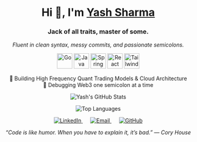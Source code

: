 <!-- TITLE & INTRO -->
<h1 align="center">
  Hi 👋, I'm <a href="https://github.com/yash-sharma-dev" target="_blank">Yash Sharma</a>
</h1>
<h3 align="center">Jack of all traits, master of some.</h3>

<p align="center">
  <em>Fluent in clean syntax, messy commits, and passionate semicolons.</em>
</p>

<!-- TECH STACK ICONS -->
<p align="center">
  <img alt="Go" src="https://skillicons.dev/icons?i=go" width="40" height="40" />
  <img alt="Java" src="https://skillicons.dev/icons?i=java" width="40" height="40" />
  <img alt="Spring" src="https://skillicons.dev/icons?i=spring" width="40" height="40" />
  <img alt="React" src="https://skillicons.dev/icons?i=react" width="40" height="40" />
  <img alt="Tailwind" src="https://skillicons.dev/icons?i=tailwind" width="40" height="40" />
</p>

<!-- ABOUT ME -->
<p align="center">
  🚀 Building High Frequency Quant Trading Models & Cloud Architecture <br/>
  🐞 Debugging Web3 one semicolon at a time
</p>

<!-- GITHUB STATS -->
<p align="center">
  <img src="https://github-readme-stats.vercel.app/api?username=yash-sharma-dev&show_icons=true&theme=radical&hide_border=true" alt="Yash's GitHub Stats" />
</p>

<p align="center">
  <img src="https://github-readme-stats.vercel.app/api/top-langs/?username=yash-sharma-dev&layout=compact&theme=radical&hide_border=true" alt="Top Languages" />
</p>

<!-- SOCIALS -->
<p align="center">
  <a href="https://www.linkedin.com/in/your-linkedin" target="_blank" rel="noopener" style="margin: 0 10px;">
    <img src="https://img.shields.io/badge/LinkedIn-0A66C2?style=for-the-badge&logo=linkedin&logoColor=white" alt="LinkedIn" />
  </a>
  <a href="mailto:your-email@example.com" target="_blank" rel="noopener" style="margin: 0 10px;">
    <img src="https://img.shields.io/badge/Email-D14836?style=for-the-badge&logo=gmail&logoColor=white" alt="Email" />
  </a>
  <a href="https://github.com/yash-sharma-dev" target="_blank" rel="noopener" style="margin: 0 10px;">
    <img src="https://img.shields.io/badge/GitHub-181717?style=for-the-badge&logo=github&logoColor=white" alt="GitHub" />
  </a>
</p>

<!-- FOOTER -->
<p align="center">
  <em>“Code is like humor. When you have to explain it, it’s bad.” — Cory House</em>
</p>
